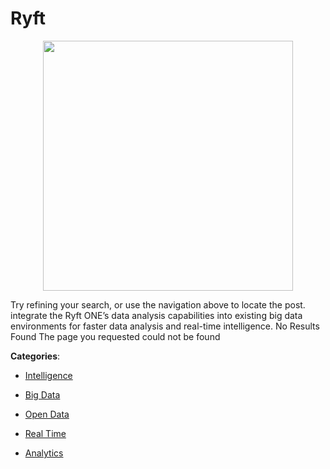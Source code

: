 # Ryft
<p align="center">
    <img width="400" src="https://raw.githubusercontent.com/apis-list/apis-list/apis/ryft/logo_256x256.png" />
</p>

Try refining your search, or use the navigation above to locate the post. integrate the Ryft ONE’s data analysis capabilities into existing big data environments for faster data analysis and real-time intelligence.  No Results Found The page you requested could not be found



**Categories**:

- [Intelligence](https://github.com/apis-list/apis-list#intelligence)

- [Big Data](https://github.com/apis-list/apis-list#big-data)

- [Open Data](https://github.com/apis-list/apis-list#open-data)

- [Real Time](https://github.com/apis-list/apis-list#real-time)

- [Analytics](https://github.com/apis-list/apis-list#analytics)



